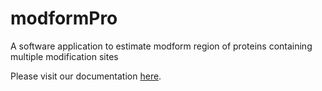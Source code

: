 # modformPro
A software application to estimate modform region of proteins containing multiple modification sites

Please visit our documentation [here](https://nrtdp.github.io/modformPro/).